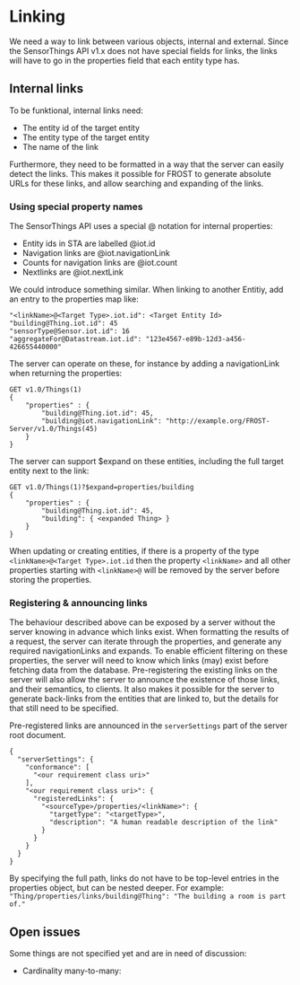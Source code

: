 # Linking

We need a way to link between various objects, internal and external. 
Since the SensorThings API v1.x does not have special fields for links, the links will have to go in the properties field that each entity type has.

## Internal links

To be funktional, internal links need:
- The entity id of the target entity
- The entity type of the target entity
- The name of the link

Furthermore, they need to be formatted in a way that the server can easily detect the links.
This makes it possible for FROST to generate absolute URLs for these links, and allow searching and expanding of the links.

### Using special property names

The SensorThings API uses a special @ notation for internal properties:
- Entity ids in STA are labelled @iot.id
- Navigation links are <TargetEntityType>@iot.navigationLink
- Counts for navigation links are <TargetEntityType>@iot.count
- Nextlinks are @iot.nextLink

We could introduce something similar. When linking to another Entitiy, add an entry to the properties map like:

    "<linkName>@<Target Type>.iot.id": <Target Entity Id>
    "building@Thing.iot.id": 45
    "sensorType@Sensor.iot.id": 16
    "aggregateFor@Datastream.iot.id": "123e4567-e89b-12d3-a456-426655440000"

The server can operate on these, for instance by adding a navigationLink when returning the properties:

    GET v1.0/Things(1)
    {
        "properties" : {
            "building@Thing.iot.id": 45,
            "building@iot.navigationLink": "http://example.org/FROST-Server/v1.0/Things(45)
        }
    }

The server can support $expand on these entities, including the full target entity next to the link:

    GET v1.0/Things(1)?$expand=properties/building
    {
        "properties" : {
            "building@Thing.iot.id": 45,
            "building": { <expanded Thing> }
        }
    }

When updating or creating entities, if there is a property of the type `<linkName>@<Target Type>.iot.id` then the property `<linkName>` and all other properties starting with `<linkName>@` will be removed by the server before storing the properties.


### Registering & announcing links

The behaviour described above can be exposed by a server without the server knowing in advance which links exist.
When formatting the results of a request, the server can iterate through the properties, and generate any required navigationLinks and expands.
To enable efficient filtering on these properties, the server will need to know which links (may) exist before fetching data from the database.
Pre-registering the existing links on the server will also allow the server to announce the existence of those links, and their semantics, to clients.
It also makes it possible for the server to generate back-links from the entities that are linked to, but the details for that still need to be specified.

Pre-registered links are announced in the `serverSettings` part of the server root document.

    {
      "serverSettings": {
        "conformance": [
          "<our requirement class uri>"
        ],
        "<our requirement class uri>": {
          "registeredLinks": {
            "<sourceType>/properties/<linkName>": {
              "targetType": "<targetType>",
              "description": "A human readable description of the link"
            }
          }
        }
      }
    }

By specifying the full path, links do not have to be top-level entries in the properties object, but can be nested deeper.
For example: `"Thing/properties/links/building@Thing": "The building a room is part of."`

## Open issues

Some things are not specified yet and are in need of discussion:

- Cardinality many-to-many: 




